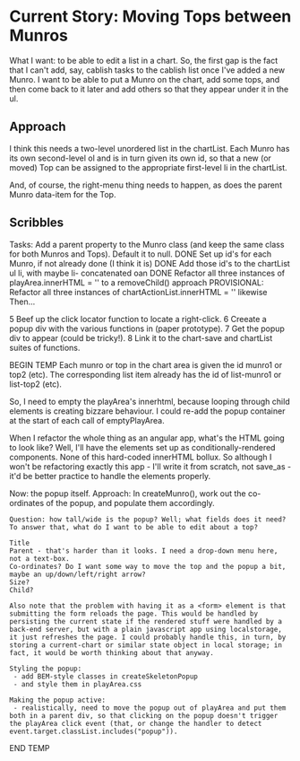 # Current Story: Moving Tops between Munros

What I want: to be able to edit a list in a chart. So, the first gap is the fact that I can't add, say, cablish tasks to the cablish list once I've added a new Munro. I want to be able to put a Munro on the chart, add some tops, and then come back to it later and add others so that they appear under it in the ul.

## Approach

I think this needs a two-level unordered list in the chartList. Each Munro has its own second-level ol and is in turn given its own id, so that a new (or moved) Top can be assigned to the appropriate first-level li in the chartList.

And, of course, the right-menu thing needs to happen, as does the parent Munro data-item for the Top.

## Scribbles

Tasks:
    Add a parent property to the Munro class (and keep the same class for both Munros and Tops). Default it to null. DONE
    Set up id's for each Munro, if not already done (I think it is) DONE
    Add those id's to the chartList ul li, with maybe li- concatenated oan DONE
    Refactor all three instances of playArea.innerHTML = '' to a removeChild() approach
    PROVISIONAL: Refactor all three instances of chartActionList.innerHTML = '' likewise
Then...

5   Beef up the click locator function to locate a right-click.
6   Creeate a popup div with the various functions in (paper prototype).
7   Get the popup div to appear (could be tricky!).
8   Link it to the chart-save and chartList suites of functions.

BEGIN TEMP
Each munro or top in the chart area is given the id munro1 or top2 (etc). The corresponding list item already has the id of list-munro1 or list-top2 (etc).

So, I need to empty the playArea's innerhtml, because looping through child elements is creating bizzare behaviour. I could re-add the popup container at the start of each call of emptyPlayArea. 

When I refactor the whole thing as an angular app, what's the HTML going to look like? Well, I'll have the elements set up as conditionally-rendered components. None of this hard-coded innerHTML bollux. So although I won't be refactoring exactly this app - I'll write it from scratch, not save_as - it'd be better practice to handle the elements properly.  

Now: the popup itself. Approach:
    In createMunro(), work out the co-ordinates of the popup, and populate them accordingly.

    Question: how tall/wide is the popup? Well; what fields does it need? To answer that, what do I want to be able to edit about a top?

    Title
    Parent - that's harder than it looks. I need a drop-down menu here, not a text-box.
    Co-ordinates? Do I want some way to move the top and the popup a bit, maybe an up/down/left/right arrow?
    Size?
    Child?

    Also note that the problem with having it as a <form> element is that submitting the form reloads the page. This would be handled by persisting the current state if the rendered stuff were handled by a back-end server, but with a plain javascript app using localstorage, it just refreshes the page. I could probably handle this, in turn, by storing a current-chart or similar state object in local storage; in fact, it would be worth thinking about that anyway.

    Styling the popup:
     - add BEM-style classes in createSkeletonPopup
     - and style them in playArea.css

    Making the popup active:
     - realistically, need to move the popup out of playArea and put them both in a parent div, so that clicking on the popup doesn't trigger the playArea click event (that, or change the handler to detect event.target.classList.includes("popup")).

END TEMP

